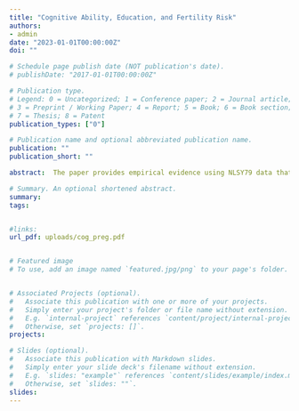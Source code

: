 ```yaml
---
title: "Cognitive Ability, Education, and Fertility Risk"
authors:
- admin
date: "2023-01-01T00:00:00Z"
doi: ""

# Schedule page publish date (NOT publication's date).
# publishDate: "2017-01-01T00:00:00Z"

# Publication type.
# Legend: 0 = Uncategorized; 1 = Conference paper; 2 = Journal article;
# 3 = Preprint / Working Paper; 4 = Report; 5 = Book; 6 = Book section;
# 7 = Thesis; 8 = Patent
publication_types: ["0"]

# Publication name and optional abbreviated publication name.
publication: ""
publication_short: ""

abstract:  The paper provides empirical evidence using NLSY79 data that cognitive ability affects pregnancy timing and intention. Then, I build and estimate a life cycle model to understand whether education groups' differences in opportunity cost and contraception efficiency can explain this result. I find that these mechanisms cannot explain why women in the lowest cognitive ability decile have nine times more pregnancies than those in the top. Finally, I use the model to show that policies that decrease contraception cost decrease early pregnancies and women's welfare but do not improve teen mothers' college attendance, as college is too costly for this group of women, even without a teen pregnancy. 

# Summary. An optional shortened abstract.
summary: 
tags:


#links:
url_pdf: uploads/cog_preg.pdf


# Featured image
# To use, add an image named `featured.jpg/png` to your page's folder. 


# Associated Projects (optional).
#   Associate this publication with one or more of your projects.
#   Simply enter your project's folder or file name without extension.
#   E.g. `internal-project` references `content/project/internal-project/index.md`.
#   Otherwise, set `projects: []`.
projects:

# Slides (optional).
#   Associate this publication with Markdown slides.
#   Simply enter your slide deck's filename without extension.
#   E.g. `slides: "example"` references `content/slides/example/index.md`.
#   Otherwise, set `slides: ""`.
slides:
---
```



